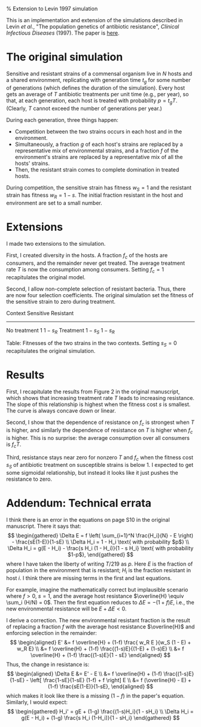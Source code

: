 % Extension to Levin 1997 simulation

This is an implementation and extension of the simulations described in Levin *et al*., "The population genetics of antibiotic resistance", *Clinical Infectious Diseases* (1997). The paper is [here](https://academic.oup.com/cid/article/24/Supplement_1/S9/283564/The-Population-Genetics-of-Antibiotic-Resistance).

# The original simulation

Sensitive and resistant strains of a commensal organism live in $N$ hosts and a
shared environment, replicating with generation time $t_g$ for some number of
generations (which defines the duration of the simulation). Every host gets an
average of $T$ antibiotic treatments per unit time (e.g., per year), so that,
at each generation, each host is treated with probability $p = t_g T$.
(Clearly, $T$ cannot exceed the number of generations per year.)

During each generation, three things happen:

- Competition between the two strains occurs in each host and in the environment.
- Simultaneously, a fraction $g$ of each host's strains are replaced by a representative mix of environmental strains, and a fraction $f$ of the environment's strains are replaced by a representative mix of all the hosts' strains.
- Then, the resistant strain comes to complete domination in treated hosts.

During competition, the sensitive strain has fitness $w_S = 1$ and the
resistant strain has fitness $w_R = 1-s$. The initial fraction resistant in the
host and environment are set to a small number.

# Extensions

I made two extensions to the simulation.

First, I created diversity in the hosts. A fraction $f_c$ of the hosts are
consumers, and the remainder never get treated. The average treatment rate $T$
is now the consumption among consumers. Setting $f_c = 1$ recapitulates the
original model.

Second, I allow non-complete selection of resistant bacteria. Thus, there are
now four selection coefficients. The original simulation set the fitness of the
sensitive strain to zero during treatment.

Context      Sensitive Resistant
-----------  --------- ---------
No treatment $1$       $1-s_R$
Treatment    $1-s_S$   $1-s_R$

Table: Fitnesses of the two strains in the two contexts. Setting $s_S = 0$ recapitulates the original simulation.

# Results

First, I recapitulate the results from Figure 2 in the original manuscript,
which shows that increasing treatment rate $T$ leads to increasing resistance.
The slope of this relationship is highest when the fitness cost $s$ is
smallest. The curve is always concave down or linear.

Second, I show that the dependence of resistance on $f_c$ is strongest when $T$
is higher, and similarly the dependence of resistance on $T$ is higher when
$f_c$ is higher. This is no surprise: the average consumption over all consumers
is $f_c T$.

Third, resistance stays near zero for nonzero $T$ and $f_c$ when the fitness
cost $s_S$ of antibiotic treatment on susceptible strains is below $1$. I
expected to get some sigmoidal relationship, but instead it looks like it just
pushes the resistance to zero.

# Addendum: Technical errata

I think there is an error in the equations on page S10 in the original manuscript. There it says that:
$$
\begin{gathered}
\Delta E = f \left( \sum_{i=1}^N \frac{H_i}{N} - E \right) - \frac{sE(1-E)}{1-sE} \\
\Delta H_i = 1 - H_i \text{ with probability $p$} \\
\Delta H_i = g(E - H_i) - \frac{s H_i (1 - H_i)}{1 - s H_i} \text{ with probability $1-p$},
\end{gathered}
$$
where I have taken the liberty of writing $T/219$ as $p$. Here $E$ is the
fraction of population in the environment that is resistant; $H_i$ is the
fraction resistant in host $i$. I think there are missing terms in the first and
last equations.

For example, imagine the mathematically correct but implausible scenario where
$f>0$, $s=1$, and the average host resistance $\overline{H} \equiv \sum_i (H/N) = 0$.
Then the first equation reduces to $\Delta E = -(1+f)E$, i.e., the new
environmental resistance will be $E + \Delta E < 0$.

I derive a correction. The new environmental resistant fraction is the result
of replacing a fraction $f$ with the average host resistance $\overline{H}$ and
enforcing selection in the remainder:
$$
\begin{aligned}
E' &= f \overline{H} + (1-f) \frac{ w_R E }{w_S (1 - E) + w_R E} \\
   &= f \overline{H} + (1-f) \frac{(1-s)E}{(1-E) + (1-s)E} \\
   &= f \overline{H} + (1-f) \frac{(1-s)E}{1 - sE}
\end{aligned}
$$
Thus, the change in resistance is:
$$
\begin{aligned}
\Delta E &= E' - E \\
 &= f \overline{H} + (1-f) \frac{(1-s)E}{1-sE} - \left[ \frac{1-sE}{1-sE} (1-f) + f \right] E \\
 &= f (\overline{H} - E) + (1-f) \frac{sE(1-E)}{1-sE},
\end{aligned}
$$
which makes it look like there is a missing $(1-f)$ in the paper's equation. Similarly, I would expect:
$$
\begin{gathered}
H_i' = gE + (1-g) \frac{(1-s)H_i}{1 - sH_i} \\
\Delta H_i = g(E - H_i) + (1-g) \frac{s H_i (1-H_i)}{1 - sH_i}
\end{gathered}
$$
